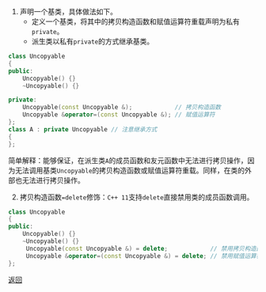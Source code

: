 1. 声明一个基类，具体做法如下。
	- 定义一个基类，将其中的拷贝构造函数和赋值运算符重载声明为私有`private`。
	- 派生类以私有`private`的方式继承基类。
```cpp
class Uncopyable
{
public:
    Uncopyable() {}
    ~Uncopyable() {}

private:
    Uncopyable(const Uncopyable &);            // 拷贝构造函数
    Uncopyable &operator=(const Uncopyable &); // 赋值运算符
};
class A : private Uncopyable // 注意继承方式
{ 
};
```
简单解释：能够保证，在派生类`A`的成员函数和友元函数中无法进行拷贝操作，因为无法调用基类`Uncopyable`的拷贝构造函数或赋值运算符重载。同样，在类的外部也无法进行拷贝操作。

2. 拷贝构造函数`=delete`修饰：`C++ 11`支持`delete`直接禁用类的成员函数调用。
```cpp
class Uncopyable
{
public:
    Uncopyable() {}
    ~Uncopyable() {}
     Uncopyable(const Uncopyable &) = delete;            // 禁用拷贝构造函数
     Uncopyable &operator=(const Uncopyable &) = delete; // 禁用赋值运算符
};
```

[返回](C++面向对象/readme)